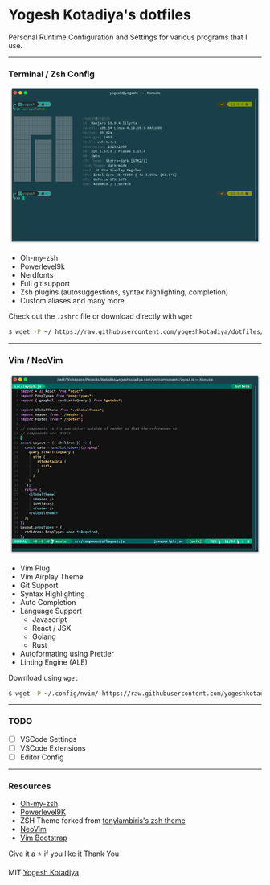 # Yogesh Kotadiya's dotfiles
Personal Runtime Configuration and Settings for various programs that I use.

---

### Terminal / Zsh Config

![](/terminal.png)

* Oh-my-zsh
* Powerlevel9k
* Nerdfonts
* Full git support
* Zsh plugins (autosuggestions, syntax highlighting, completion)
* Custom aliases and many more.

Check out the `.zshrc` file or download directly with `wget`
```bash
$ wget -P ~/ https://raw.githubusercontent.com/yogeshkotadiya/dotfiles/master/.zshrc
```

---

### Vim / NeoVim

![](/vim.png)

* Vim Plug
* Vim Airplay Theme
* Git Support
* Syntax Highlighting
* Auto Completion
* Language Support
  - Javascript
  - React / JSX
  - Golang
  - Rust
* Autoformating using Prettier
* Linting Engine (ALE)

Download using `wget`

```bash
$ wget -P ~/.config/nvim/ https://raw.githubusercontent.com/yogeshkotadiya/dotfiles/master/.config/nvim/init.vim
```

---

### TODO

- [ ] VSCode Settings
- [ ] VSCode Extensions
- [ ] Editor Config
---

### Resources

* [Oh-my-zsh](https://ohmyz.sh/)
* [Powerlevel9K](https://github.com/bhilburn/powerlevel9k)
* ZSH Theme forked from [tonylambiris's zsh theme](https://github.com/tonylambiris/dotfiles)
* [NeoVim](https://github.com/neovim/neovim)
* [Vim Bootstrap](https://vim-bootstrap.com/)

Give it a :star: if you like it
Thank You 

MIT [Yogesh Kotadiya](https://github.com/yogeshkotadiya)
